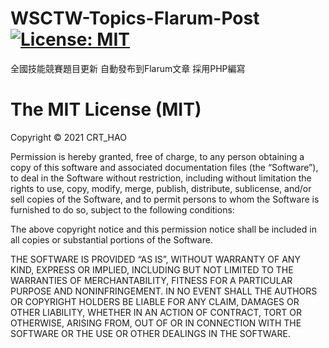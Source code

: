 # WSCTW-Topics-Flarum-Post [![License: MIT](https://img.shields.io/badge/License-MIT-yellow.svg)](https://opensource.org/licenses/MIT)
全國技能競賽題目更新 自動發布到Flarum文章
採用PHP編寫

The MIT License (MIT)
=====================

Copyright © 2021 CRT_HAO

Permission is hereby granted, free of charge, to any person
obtaining a copy of this software and associated documentation
files (the “Software”), to deal in the Software without
restriction, including without limitation the rights to use,
copy, modify, merge, publish, distribute, sublicense, and/or sell
copies of the Software, and to permit persons to whom the
Software is furnished to do so, subject to the following
conditions:

The above copyright notice and this permission notice shall be
included in all copies or substantial portions of the Software.

THE SOFTWARE IS PROVIDED “AS IS”, WITHOUT WARRANTY OF ANY KIND,
EXPRESS OR IMPLIED, INCLUDING BUT NOT LIMITED TO THE WARRANTIES
OF MERCHANTABILITY, FITNESS FOR A PARTICULAR PURPOSE AND
NONINFRINGEMENT. IN NO EVENT SHALL THE AUTHORS OR COPYRIGHT
HOLDERS BE LIABLE FOR ANY CLAIM, DAMAGES OR OTHER LIABILITY,
WHETHER IN AN ACTION OF CONTRACT, TORT OR OTHERWISE, ARISING
FROM, OUT OF OR IN CONNECTION WITH THE SOFTWARE OR THE USE OR
OTHER DEALINGS IN THE SOFTWARE.
